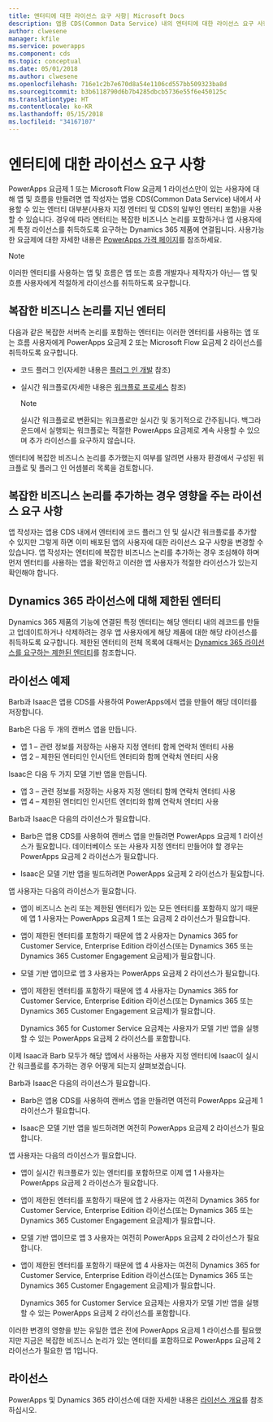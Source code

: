 ```yaml
---
title: 엔터티에 대한 라이선스 요구 사항| Microsoft Docs
description: 앱용 CDS(Common Data Service) 내의 엔터티에 대한 라이선스 요구 사항의 설명입니다.
author: clwesene
manager: kfile
ms.service: powerapps
ms.component: cds
ms.topic: conceptual
ms.date: 05/01/2018
ms.author: clwesene
ms.openlocfilehash: 716e1c2b7e670d8a54e1106cd557bb509323ba8d
ms.sourcegitcommit: b3b6118790d6b7b4285dbcb5736e55f6e450125c
ms.translationtype: HT
ms.contentlocale: ko-KR
ms.lasthandoff: 05/15/2018
ms.locfileid: "34167107"
---
```

# <a name="license-requirements-for-entities"></a>엔터티에 대한 라이선스 요구 사항
PowerApps 요금제 1 또는 Microsoft Flow 요금제 1 라이선스만이 있는 사용자에 대해 앱 및 흐름을 만들려면 앱 작성자는 앱용 CDS(Common Data Service) 내에서 사용할 수 있는 엔터티 대부분(사용자 지정 엔터티 및 CDS의 일부인 엔터티 포함)을 사용할 수 있습니다. 경우에 따라 엔터티는 복잡한 비즈니스 논리를 포함하거나 앱 사용자에게 특정 라이선스를 취득하도록 요구하는 Dynamics 365 제품에 연결됩니다. 사용가능한 요금제에 대한 자세한 내용은 [PowerApps 가격 페이지](https://powerapps.microsoft.com/pricing)를 참조하세요.

> [!NOTE]
> 이러한 엔터티를 사용하는 앱 및 흐름은 앱 또는 흐름 개발자나 제작자가 아닌&mdash; 앱 및 흐름 사용자에게 적절하게 라이선스를 취득하도록 요구합니다.

## <a name="entities-with-complex-business-logic"></a>복잡한 비즈니스 논리를 지닌 엔터티
다음과 같은 복잡한 서버측 논리를 포함하는 엔터티는 이러한 엔터티를 사용하는 앱 또는 흐름 사용자에게 PowerApps 요금제 2 또는 Microsoft Flow 요금제 2 라이선스를 취득하도록 요구합니다.

* 코드 플러그 인(자세한 내용은 [플러그 인 개발](https://docs.microsoft.com/dynamics365/customer-engagement/developer/plugin-development) 참조)
* 실시간 워크플로(자세한 내용은 [워크플로 프로세스](https://docs.microsoft.com/dynamics365/customer-engagement/customize/workflow-processes) 참조)

    > [!NOTE]
    >  실시간 워크플로로 변환되는 워크플로만 실시간 및 동기적으로 간주됩니다. 백그라운드에서 실행되는 워크플로는 적절한 PowerApps 요금제로 계속 사용할 수 있으며 추가 라이선스를 요구하지 않습니다.

엔터티에 복잡한 비즈니스 논리를 추가했는지 여부를 알려면 사용자 환경에서 구성된 워크플로 및 플러그 인 어셈블리 목록을 검토합니다.

## <a name="impacting-license-requirements-when-adding-complex-business-logic"></a>복잡한 비즈니스 논리를 추가하는 경우 영향을 주는 라이선스 요구 사항
앱 작성자는 앱용 CDS 내에서 엔터티에 코드 플러그 인 및 실시간 워크플로를 추가할 수 있지만 그렇게 하면 이미 배포된 앱의 사용자에 대한 라이선스 요구 사항을 변경할 수 있습니다. 앱 작성자는 엔터티에 복잡한 비즈니스 논리를 추가하는 경우 조심해야 하며 먼저 엔터티를 사용하는 앱을 확인하고 이러한 앱 사용자가 적절한 라이선스가 있는지 확인해야 합니다.

## <a name="entities-restricted-to-dynamics-365-licenses"></a>Dynamics 365 라이선스에 대해 제한된 엔터티
Dynamics 365 제품의 기능에 연결된 특정 엔터티는 해당 엔터티 내의 레코드를 만들고 업데이트하거나 삭제하려는 경우 앱 사용자에게 해당 제품에 대한 해당 라이선스를 취득하도록 요구합니다. 제한된 엔터티의 전체 목록에 대해서는 [Dynamics 365 라이선스를 요구하는 제한된 엔터티](data-platform-restricted-entities.md)를 참조합니다.

## <a name="licensing-example"></a>라이선스 예제
Barb과 Isaac은 앱용 CDS를 사용하여 PowerApps에서 앱을 만들어 해당 데이터를 저장합니다.

Barb은 다음 두 개의 캔버스 앱을 만듭니다.

* 앱 1 &ndash; 관련 정보를 저장하는 사용자 지정 엔터티 함께 연락처 엔터티 사용
* 앱 2 &ndash; 제한된 엔터티인 인시던트 엔터티와 함께 연락처 엔터티 사용

Isaac은 다음 두 가지 모델 기반 앱을 만듭니다.

* 앱 3 &ndash; 관련 정보를 저장하는 사용자 지정 엔터티 함께 연락처 엔터티 사용
* 앱 4 &ndash; 제한된 엔터티인 인시던트 엔터티와 함께 연락처 엔터티 사용

Barb과 Isaac은 다음의 라이선스가 필요합니다.
* Barb은 앱용 CDS를 사용하여 캔버스 앱을 만들려면 PowerApps 요금제 1 라이선스가 필요합니다. 데이터베이스 또는 사용자 지정 엔터티 만들어야 할 경우는 PowerApps 요금제 2 라이선스가 필요합니다.

* Isaac은 모델 기반 앱을 빌드하려면 PowerApps 요금제 2 라이선스가 필요합니다.

앱 사용자는 다음의 라이선스가 필요합니다.
* 앱이 비즈니스 논리 또는 제한된 엔터티가 있는 모든 엔터티를 포함하지 않기 때문에 앱 1 사용자는 PowerApps 요금제 1 또는 요금제 2 라이선스가 필요합니다.

* 앱이 제한된 엔터티를 포함하기 때문에 앱 2 사용자는 Dynamics 365 for Customer Service, Enterprise Edition 라이선스(또는 Dynamics 365 또는 Dynamics 365 Customer Engagement 요금제)가 필요합니다.

* 모델 기반 앱이므로 앱 3 사용자는 PowerApps 요금제 2 라이선스가 필요합니다.

* 앱이 제한된 엔터티를 포함하기 때문에 앱 4 사용자는 Dynamics 365 for Customer Service, Enterprise Edition 라이선스(또는 Dynamics 365 또는 Dynamics 365 Customer Engagement 요금제)가 필요합니다.

    Dynamics 365 for Customer Service 요금제는 사용자가 모델 기반 앱을 실행할 수 있는 PowerApps 요금제 2 라이선스를 포함합니다.

이제 Isaac과 Barb 모두가 해당 앱에서 사용하는 사용자 지정 엔터티에 Isaac이 실시간 워크플로를 추가하는 경우 어떻게 되는지 살펴보겠습니다.

Barb과 Isaac은 다음의 라이선스가 필요합니다.
* Barb은 앱용 CDS를 사용하여 캔버스 앱을 만들려면 여전히 PowerApps 요금제 1 라이선스가 필요합니다.

* Isaac은 모델 기반 앱을 빌드하려면 여전히 PowerApps 요금제 2 라이선스가 필요합니다.

앱 사용자는 다음의 라이선스가 필요합니다.
* 앱이 실시간 워크플로가 있는 엔터티를 포함하므로 이제 앱 1 사용자는 PowerApps 요금제 2 라이선스가 필요합니다.

* 앱이 제한된 엔터티를 포함하기 때문에 앱 2 사용자는 여전히 Dynamics 365 for Customer Service, Enterprise Edition 라이선스(또는 Dynamics 365 또는 Dynamics 365 Customer Engagement 요금제)가 필요합니다. 

* 모델 기반 앱이므로 앱 3 사용자는 여전히 PowerApps 요금제 2 라이선스가 필요합니다.

* 앱이 제한된 엔터티를 포함하기 때문에 앱 4 사용자는 여전히 Dynamics 365 for Customer Service, Enterprise Edition 라이선스(또는 Dynamics 365 또는 Dynamics 365 Customer Engagement 요금제)가 필요합니다.

    Dynamics 365 for Customer Service 요금제는 사용자가 모델 기반 앱을 실행할 수 있는 PowerApps 요금제 2 라이선스를 포함합니다.

이러한 변경의 영향을 받는 유일한 앱은 전에 PowerApps 요금제 1 라이선스를 필요했지만 지금은 복잡한 비즈니스 논리가 있는 엔터티를 포함하므로 PowerApps 요금제 2 라이선스가 필요한 앱 1입니다. 

## <a name="licensing"></a>라이선스
PowerApps 및 Dynamics 365 라이선스에 대한 자세한 내용은 [라이선스 개요](../../administrator/pricing-billing-skus.md)를 참조하십시오.
